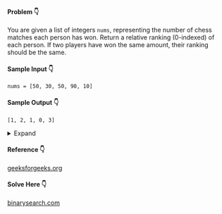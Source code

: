 #### Problem :point_down:
You are given a list of integers `nums`, representing the number of chess matches each person has won. Return a relative ranking (0-indexed) of each person. If two players have won the same amount, their ranking should be the same.

#### Sample Input :point_down:
```
nums = [50, 30, 50, 90, 10]
```  
#### Sample Output :point_down:
```
[1, 2, 1, 0, 3]
```
<details>
<summary>Expand</summary>

#### Python :point_down:

```python
def solve(nums):
    if not(nums):
        return nums

    temp = [(n, i) for i, n in enumerate(nums)]
    temp.sort(reverse=True, key=lambda x: x[0])

    rank = [0] * len(nums)
    rank[temp[0][1]] = 0
    r = 0

    for i in range(1, len(temp)):
        if (temp[i][0] == temp[i-1][0]):
            rank[temp[i][1]] = r
        else:
            r += 1
            rank[temp[i][1]] = r

    return rank
```

#### Time Complexity :point_down:
```
O(n log n)
```
where `n` is the length of `nums`.

#### Space Complexity :point_down:
```
O(n) 
```
where `n` is the length of `nums`.

#### [@alexwice](https://binarysearch.com/problems/Leaderboard/editorials/320867)'s Solution :point_down:
```python
def solve(nums):
    unique = sorted(set(nums), reverse=True)
    index = {v: i for i, v in enumerate(unique)}
    return [index[v] for v in nums]
```
</details>

#### Reference :point_down:
[geeksforgeeks.org](https://www.geeksforgeeks.org/rank-elements-array/)

#### Solve Here :point_down:
[binarysearch.com](https://binarysearch.com/problems/Leaderboard)
